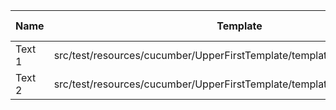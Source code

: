 |  Name  |                                 Template                                  | Single/Multi | Output Path |          File Pattern          |
|--------|---------------------------------------------------------------------------|--------------|-------------|--------------------------------|
| Text 1 | src/test/resources/cucumber/UpperFirstTemplate/template/SingleTemplate.vm | Single       | single      | Destination.xml                |
| Text 2 | src/test/resources/cucumber/UpperFirstTemplate/template/MultiTemplate.vm  | Multi        | multi       | Destination\_${CLASS_NAME}.xml |

